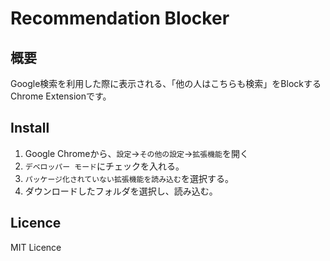 Recommendation Blocker
====

## 概要

Google検索を利用した際に表示される、「他の人はこちらも検索」をBlockするChrome Extensionです。

## Install

1. Google Chromeから、`設定`→`その他の設定`→`拡張機能`を開く
2. `デベロッパー モード`にチェックを入れる。
3. `パッケージ化されていない拡張機能を読み込む`を選択する。
4. ダウンロードしたフォルダを選択し、読み込む。

## Licence

MIT Licence
